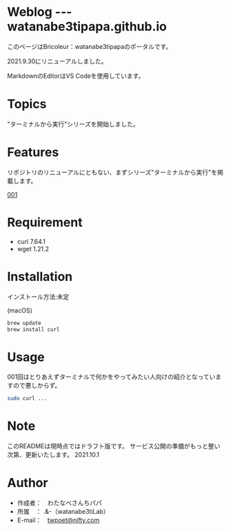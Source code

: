 # Weblog --- watanabe3tipapa.github.io
 
このページはBricoleur：watanabe3tipapaのポータルです。

2021.9.30にリニューアルしました。 
 
MarkdownのEditorはVS Codeを使用しています。

# Topics

"ターミナルから実行"シリーズを開始しました。


# Features
 
リポジトリのリニューアルにともない、まずシリーズ"ターミナルから実行"を掲載します。

[001](HowtoexecutefromTerminal001.md"") 

 
# Requirement
 
* curl 7.64.1
* wget 1.21.2
 
# Installation
 
インストール方法:未定
 
(macOS)
```bash
brew update
brew install curl
```
 
# Usage
 
 001回はとりあえずターミナルで何かをやってみたい人向けの紹介となっていますので悪しからず。
 
```bash
sudo curl ...
```
 
# Note
 
このREADMEは現時点ではドラフト版です。
サービス公開の準備がもっと整い次第、更新いたします。
2021.10.1
 
# Author
 
* 作成者：　わたなべさんちパパ
* 所属　：  .&-（watanabe3tiLab）
* E-mail：　twpoet@nifty.com
